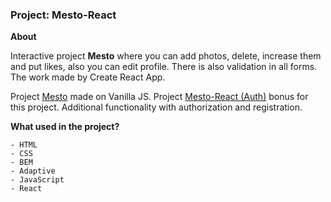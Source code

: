 ### Project: Mesto-React

**About**

Interactive project **Mesto** where you can add photos, delete, increase them and put likes, also you can edit profile. There is also validation in all forms. The work made by Create React App.

Project [Mesto](https://github.com/mustafinelnare/mesto) made on Vanilla JS.
Project [Mesto-React (Auth)](https://github.com/mustafinelnare/react-mesto-auth) bonus for this project. Additional functionality with authorization and registration.

**What used in the project?**

```
- HTML
- CSS
- BEM
- Adaptive
- JavaScript
- React
```
